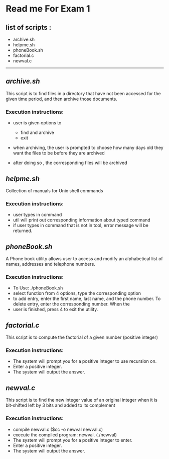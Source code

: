# **Read me For Exam 1**
## list of scripts :
* archive.sh
* helpme.sh
* phoneBook.sh
* factorial.c
* newval.c

---
## _archive.sh_

This script is to find files in a directory that have not been accessed for the given time period, and then archive those documents. 

### Execution instructions:
 * user is given options to
    * find and archive
    * exit
* when archiving, the user is prompted to choose how many days old they want the files to be before they are archived

* after doing so , the corresponding files will be archived

## _helpme.sh_

Collection of manuals for Unix shell commands

### Execution instructions:
 * user types in command
 * util will print out corresponding information about typed command
 * if user types in command that is not in tool, error message will be returned. 

## _phoneBook.sh_

A Phone book utility allows user to access and modify an alphabetical list of names, addresses and telephone numbers. 

### Execution instructions:
* To Use: ./phoneBook.sh
* select function from 4 options, type the corresponding option
* to add entry, enter the first name, last name, and the phone number. To delete entry, enter the corresponding number. When the
* user is finished, press 4 to exit the utility.

## _factorial.c_

This script is to compute the factorial of a given number (positive integer)

### Execution instructions:

* The system will prompt you for a positive integer to use recursion on. 
* Enter a positive integer. 
* The system will output the answer.

## _newval.c_

This script is to find the new integer value of an original integer when it is bit-shifted left by 3 bits and added to its complement
### Execution instructions:
* compile newval.c ($cc -o newval newval.c) 
* execute the compiled program: newval. (./newval)
* The system will prompt you for a positive integer to enter. 
* Enter a positive integer. 
* The system will output the answer.